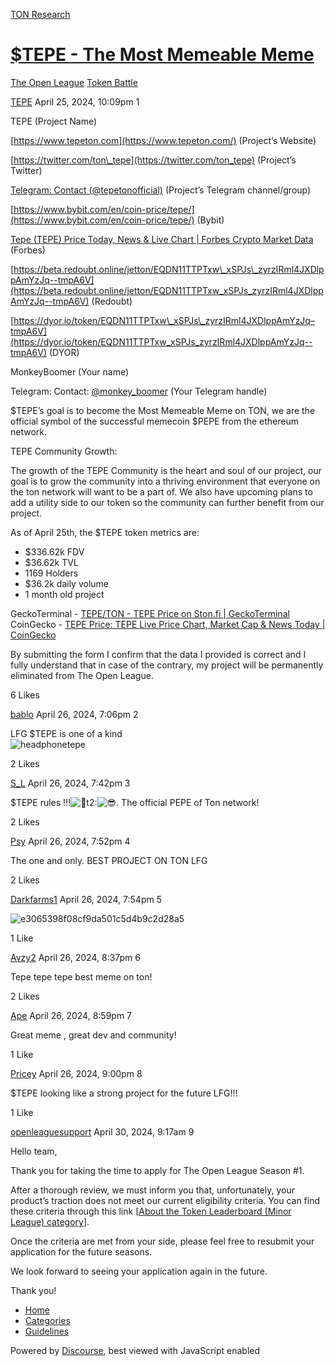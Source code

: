 [TON Research](/)

# [$TEPE - The Most Memeable Meme](/t/tepe-the-most-memeable-meme/13779)

[The Open League](/c/the-open-league/token-leaderboard/57)  [Token Battle](/c/the-open-league/token-leaderboard/57) 

    

[TEPE](https://tonresear.ch/u/TEPE)  April 25, 2024, 10:09pm  1

TEPE (Project Name)

[https://www.tepeton.com](https://www.tepeton.com/) (Project’s Website)

[https://twitter.com/ton\_tepe](https://twitter.com/ton_tepe) (Project’s Twitter)

[Telegram: Contact (@tepetonofficial)](https://t.me/Tepetonofficial) (Project’s Telegram channel/group)

[https://www.bybit.com/en/coin-price/tepe/](https://www.bybit.com/en/coin-price/tepe/) (Bybit)

[Tepe (TEPE) Price Today, News & Live Chart | Forbes Crypto Market Data](https://www.forbes.com/digital-assets/assets/tepe-tepe/) (Forbes)

[https://beta.redoubt.online/jetton/EQDN11TTPTxw\_xSPJs\_zyrzIRml4JXDlppAmYzJq--tmpA6V](https://beta.redoubt.online/jetton/EQDN11TTPTxw_xSPJs_zyrzIRml4JXDlppAmYzJq--tmpA6V) (Redoubt)

[https://dyor.io/token/EQDN11TTPTxw\_xSPJs\_zyrzIRml4JXDlppAmYzJq–tmpA6V](https://dyor.io/token/EQDN11TTPTxw_xSPJs_zyrzIRml4JXDlppAmYzJq--tmpA6V) (DYOR)

MonkeyBoomer (Your name)

Telegram: Contact: [@monkey\_boomer](https://t.me/monkey_boomer) (Your Telegram handle)

$TEPE’s goal is to become the Most Memeable Meme on TON, we are the official symbol of the successful memecoin $PEPE from the ethereum network.

TEPE Community Growth:

The growth of the TEPE Community is the heart and soul of our project, our goal is to grow the community into a thriving environment that everyone on the ton network will want to be a part of. We also have upcoming plans to add a utility side to our token so the community can further benefit from our project.

As of April 25th, the $TEPE token metrics are:

*   $336.62k FDV
*   $36.62k TVL
*   1169 Holders
*   $36.2k daily volume
*   1 month old project

GeckoTerminal - [TEPE/TON - TEPE Price on Ston.fi | GeckoTerminal](https://www.geckoterminal.com/ton/pools/EQA0hJzqQ5W8ARqkiHG5W9UcqDwKkZaDrfxabAE3j7SpkxEz)  
CoinGecko - [TEPE Price: TEPE Live Price Chart, Market Cap & News Today | CoinGecko](https://www.coingecko.com/en/coins/tepe)

By submitting the form I confirm that the data I provided is correct and I fully understand that in case of the contrary, my project will be permanently eliminated from The Open League.

  6 Likes

[bablo](https://tonresear.ch/u/bablo)  April 26, 2024, 7:06pm  2

LFG $TEPE is one of a kind  
![headphonetepe](https://tonresear.ch/uploads/default/original/2X/8/86850513ba2617e3af30494d3c437f6828029356.webp)

  2 Likes

[S\_L](https://tonresear.ch/u/S_L) April 26, 2024, 7:42pm  3

$TEPE rules !!!![:muscle:t2:](https://tonresear.ch/images/emoji/twitter/muscle/2.png?v=12 ":muscle:t2:")![:sunglasses:](https://tonresear.ch/images/emoji/twitter/sunglasses.png?v=12 ":sunglasses:"). The official PEPE of Ton network!

  2 Likes

[Psy](https://tonresear.ch/u/Psy) April 26, 2024, 7:52pm  4

The one and only. BEST PROJECT ON TON LFG

  2 Likes

[Darkfarms1](https://tonresear.ch/u/Darkfarms1)  April 26, 2024, 7:54pm  5

![e3065398f08cf9da501c5d4b9c2d28a5](https://tonresear.ch/uploads/default/original/2X/3/3d3e8a0d1bb2facefa101bd0195a075df0ca84fa.jpeg)

  1 Like

[Avzy2](https://tonresear.ch/u/Avzy2) April 26, 2024, 8:37pm  6

Tepe tepe tepe best meme on ton!

  2 Likes

[Ape](https://tonresear.ch/u/Ape) April 26, 2024, 8:59pm  7

Great meme , great dev and community!

  1 Like

[Pricey](https://tonresear.ch/u/Pricey) April 26, 2024, 9:00pm  8

$TEPE looking like a strong project for the future LFG!!!

  1 Like

[openleaguesupport](https://tonresear.ch/u/openleaguesupport) April 30, 2024, 9:17am  9

Hello team,

Thank you for taking the time to apply for The Open League Season #1.

After a thorough review, we must inform you that, unfortunately, your product’s traction does not meet our current eligibility criteria. You can find these criteria through this link \[[About the Token Leaderboard (Minor League) category](https://tonresear.ch/t/about-the-token-leaderboard-minor-league-category/1274)\].

Once the criteria are met from your side, please feel free to resubmit your application for the future seasons.

We look forward to seeing your application again in the future.

Thank you!

 

*   [Home](/)
*   [Categories](/categories)
*   [Guidelines](/guidelines)

Powered by [Discourse](https://www.discourse.org), best viewed with JavaScript enabled